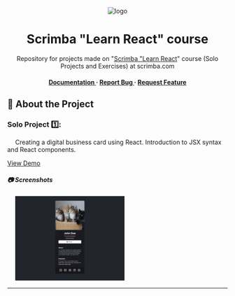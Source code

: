 <div align='center'>

<img src=https://i.ibb.co/WzYgmHp/1.jpg alt="logo" width=330 height=280 />

<h1>Scrimba "Learn React" course</h1>
<p> Repository for projects made on "<a href="https://scrimba.com/learn/learnreact">Scrimba "Learn React</a>" course (Solo Projects and Exercises) at scrimba.com</p>

<h4> <a href="https://github.com/ndorph1n/scrimba-lessons/blob/master/README.md"> Documentation </a> <span> · </span> <a href="https://github.com/ndorph1n/scrimba-lessons/issues"> Report Bug </a> <span> · </span> <a href="https://github.com/ndorph1n/scrimba-lessons/issues"> Request Feature </a> </h4>

</div>

## :star2: About the Project

### Solo Project 1️⃣:
  <p>&emsp; Creating a digital business card using React. 
  Introduction to JSX syntax and React components.</p>
    <a href="https://ndorph1n.github.io/scrimba-lessons/digital-business-card/">View Demo</a> 
    
##### :camera: Screenshots
<div align="left"> &emsp; <a href="https://ndorph1n.github.io/scrimba-lessons/digital-business-card/"><img src="https://raw.githubusercontent.com/ndorph1n/scrimba-lessons/master/digital-business-card/Solo%20Project%201.png" alt='image' width='250'/></a> </div>
<hr>

